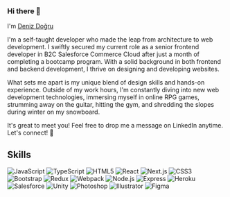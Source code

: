 ### Hi there 👋

I'm <a href="https://www.linkedin.com/in/denizdogru/">Deniz Doğru</a>

I'm a self-taught developer who made the leap from architecture to web development. I swiftly secured my current role as a senior frontend developer in B2C Salesforce Commerce Cloud after just a month of completing a bootcamp program. With a solid background in both frontend and backend development, I thrive on designing and developing websites.

What sets me apart is my unique blend of design skills and hands-on experience. Outside of my work hours, I'm constantly diving into new web development technologies, immersing myself in online RPG games, strumming away on the guitar, hitting the gym, and shredding the slopes during winter on my snowboard. 

It's great to meet you! Feel free to drop me a message on LinkedIn anytime. Let's connect! 🚀

## Skills

<p align="left">
  <img src="https://img.icons8.com/color/48/000000/javascript.png" alt="JavaScript" rel="nofollow" />
  <img src="https://img.icons8.com/color/48/000000/typescript.png" alt="TypeScript" rel="nofollow" />
  <img src="https://img.icons8.com/color/48/000000/html-5.png" alt="HTML5" rel="nofollow" />
  <img src="https://img.icons8.com/color/48/000000/react-native.png" alt="React" rel="nofollow" />
  <img src="https://img.icons8.com/color/48/000000/next.png" alt="Next.js" rel="nofollow" />
  <img src="https://img.icons8.com/color/48/000000/css3.png" alt="CSS3" rel="nofollow"/>
  <img src="https://img.icons8.com/color/48/000000/bootstrap.png" alt="Bootstrap" rel="nofollow"/>
  <img src="https://img.icons8.com/color/48/000000/redux.png" alt="Redux" rel="nofollow"/>
  <img src="https://img.icons8.com/color/48/000000/webpack.png" alt="Webpack" rel="nofollow"/>
  <img src="https://img.icons8.com/color/48/000000/nodejs.png" alt="Node.js" rel="nofollow"/>
  <img src="https://img.icons8.com/color/48/000000/express.png" alt="Express" rel="nofollow"/>
  <img src="https://img.icons8.com/color/48/000000/heroku.png" alt="Heroku" rel="nofollow"/>
  <img src="https://img.icons8.com/color/48/000000/salesforce.png" alt="Salesforce" rel="nofollow"/>
  <img src="https://img.icons8.com/ios/50/000000/unity.png" alt="Unity" rel="nofollow"/>
  <img src="https://img.icons8.com/color/48/000000/adobe-photoshop.png" alt="Photoshop" rel="nofollow"/>
  <img src="https://img.icons8.com/color/48/000000/adobe-illustrator.png" alt="Illustrator" rel="nofollow"/>
  <img src="https://img.icons8.com/color/48/000000/figma.png" alt="Figma" rel="nofollow"/>
</p>
